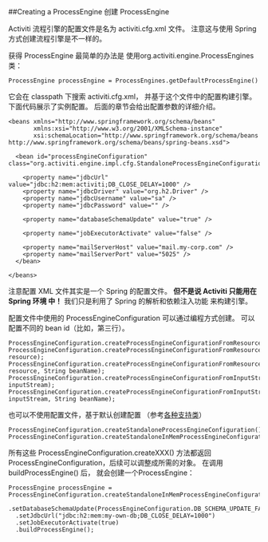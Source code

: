 ##Creating a ProcessEngine 创建 ProcessEngine

Activiti 流程引擎的配置文件是名为 activiti.cfg.xml 文件。 注意这与使用 Spring 方式创建流程引擎是不一样的。

获得 ProcessEngine 最简单的办法是 使用org.activiti.engine.ProcessEngines 类：

	ProcessEngine processEngine = ProcessEngines.getDefaultProcessEngine()

它会在 classpath 下搜索 activiti.cfg.xml， 并基于这个文件中的配置构建引擎。 下面代码展示了实例配置。 后面的章节会给出配置参数的详细介绍。

	<beans xmlns="http://www.springframework.org/schema/beans" 
	       xmlns:xsi="http://www.w3.org/2001/XMLSchema-instance"
	       xsi:schemaLocation="http://www.springframework.org/schema/beans   http://www.springframework.org/schema/beans/spring-beans.xsd">
	
	  <bean id="processEngineConfiguration" class="org.activiti.engine.impl.cfg.StandaloneProcessEngineConfiguration">
	  
	    <property name="jdbcUrl" value="jdbc:h2:mem:activiti;DB_CLOSE_DELAY=1000" />
	    <property name="jdbcDriver" value="org.h2.Driver" />
	    <property name="jdbcUsername" value="sa" />
	    <property name="jdbcPassword" value="" />
	    
	    <property name="databaseSchemaUpdate" value="true" />
	    
	    <property name="jobExecutorActivate" value="false" />
	    
	    <property name="mailServerHost" value="mail.my-corp.com" /> 
	    <property name="mailServerPort" value="5025" />    
	  </bean>
	
	</beans>

注意配置 XML 文件其实是一个 Spring  的配置文件。 **但不是说 Activiti 只能用在 Spring 环境
中！** 我们只是利用了 Spring 的解析和依赖注入功能 来构建引擎。

配置文件中使用的 ProcessEngineConfiguration 可以通过编程方式创建。 可以配置不同的
bean id（比如，第三行）。

	ProcessEngineConfiguration.createProcessEngineConfigurationFromResourceDefault();
	ProcessEngineConfiguration.createProcessEngineConfigurationFromResource(String resource);
	ProcessEngineConfiguration.createProcessEngineConfigurationFromResource(String resource, String beanName);
	ProcessEngineConfiguration.createProcessEngineConfigurationFromInputStream(InputStream inputStream);
	ProcessEngineConfiguration.createProcessEngineConfigurationFromInputStream(InputStream inputStream, String beanName);

也可以不使用配置文件，基于默认创建配置 （参考[各种支持类](http://www.activiti.org/userguide/index.html#configurationClasses)）

	ProcessEngineConfiguration.createStandaloneProcessEngineConfiguration();
	ProcessEngineConfiguration.createStandaloneInMemProcessEngineConfiguration();

所有这些 ProcessEngineConfiguration.createXXX() 方法都返回 ProcessEngineConfiguration，后续可以调整成所需的对象。 在调用 buildProcessEngine() 后， 就会创建一个ProcessEngine：

	ProcessEngine processEngine = ProcessEngineConfiguration.createStandaloneInMemProcessEngineConfiguration()
	  .setDatabaseSchemaUpdate(ProcessEngineConfiguration.DB_SCHEMA_UPDATE_FALSE)
	  .setJdbcUrl("jdbc:h2:mem:my-own-db;DB_CLOSE_DELAY=1000")
	  .setJobExecutorActivate(true)
	  .buildProcessEngine();

